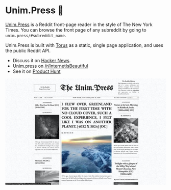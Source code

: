 # Unim.Press 📰

[Unim.Press](https://unim.press) is a Reddit front-page reader in the style of The New York Times. You can browse the front page of any subreddit by going to `unim.press/#subreddit_name`.

Unim.Press is built with [Torus](https://github.com/thesephist/torus) as a static, single page application, and uses the public Reddit API.

- Discuss it on [Hacker News](https://news.ycombinator.com/item?id=23658721).
- Unim.press on [/r/InternetIsBeautiful](https://old.reddit.com/r/InternetIsBeautiful/comments/hzd04h/read_reddit_like_a_newspaper/)
- See it on [Product Hunt](https://www.producthunt.com/posts/the-unim-press)

![Screenshot](static/img/screenshot.jpg)
